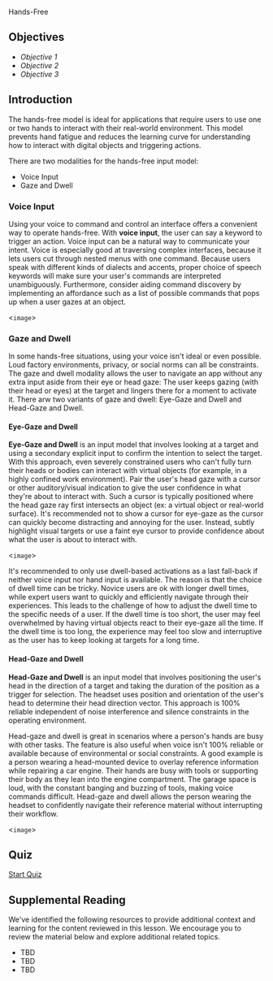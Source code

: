 Hands-Free

## Objectives

- *Objective 1*
- *Objective 2*
- *Objective 3*

## Introduction

The hands-free model is ideal for applications that require users to use one or two hands to interact with their real-world environment. This model prevents hand fatigue and reduces the learning curve for understanding how to interact with digital objects and triggering actions.

There are two modalities for the hands-free input model:

- Voice Input
- Gaze and Dwell

### Voice Input

Using your voice to command and control an interface offers a convenient way to operate hands-free. With **voice input**, the user can say a keyword to trigger an action. Voice input can be a natural way to communicate your intent. Voice is especially good at traversing complex interfaces, because it lets users cut through nested menus with one command. Because users speak with different kinds of dialects and accents, proper choice of speech keywords will make sure your user's commands are interpreted unambiguously. Furthermore, consider aiding command discovery by implementing an affordance such as a list of possible commands that pops up when a user gazes at an object.

<`image`>



### Gaze and Dwell

In some hands-free situations, using your voice isn't ideal or even possible. Loud factory environments, privacy, or social norms can all be constraints. The gaze and dwell modality allows the user to navigate an app without any extra input aside from their eye or head gaze: The user keeps gazing (with their head or eyes) at the target and lingers there for a moment to activate it. There arw two variants of gaze and dwell: Eye-Gaze and Dwell and Head-Gaze and Dwell.

#### Eye-Gaze and Dwell

**Eye-Gaze and Dwell** is an input model that involves looking at a target and using a secondary explicit input to confirm the intention to select the target. With this approach, even severely constrained users who can't fully turn their heads or bodies can interact with virtual objects (for example, in a highly confined work environment). Pair the user's head gaze with a cursor or other auditory/visual indication to give the user confidence in what they're about to interact with. Such a cursor is typically positioned where the head gaze ray first intersects an object (ex: a virtual object or real-world surface). It's recommended not to show a cursor for eye-gaze as the cursor can quickly become distracting and annoying for the user. Instead, subtly highlight visual targets or use a faint eye cursor to provide confidence about what the user is about to interact with.

<`image`>

It's recommended to only use dwell-based activations as a last fall-back if neither voice input nor hand input is available. The reason is that the choice of dwell time can be tricky. Novice users are ok with longer dwell times, while expert users want to quickly and efficiently navigate through their experiences. This leads to the challenge of how to adjust the dwell time to the specific needs of a user. If the dwell time is too short, the user may feel overwhelmed by having virtual objects react to their eye-gaze all the time. If the dwell time is too long, the experience may feel too slow and interruptive as the user has to keep looking at targets for a long time.

#### Head-Gaze and Dwell

**Head-Gaze and Dwell** is an input model that involves positioning the user's head in the direction of a target and taking the duration of the position as a trigger for selection. The headset uses position and orientation of the user's head to determine their head direction vector. This approach is 100% reliable independent of noise interference and silence constraints in the operating environment.

Head-gaze and dwell is great in scenarios where a person's hands are busy with other tasks. The feature is also useful when voice isn't 100% reliable or available because of environmental or social constraints. A good example is a person wearing a head-mounted device to overlay reference information while repairing a car engine. Their hands are busy with tools or supporting their body as they lean into the engine compartment. The garage space is loud, with the constant banging and buzzing of tools, making voice commands difficult. Head-gaze and dwell allows the person wearing the headset to confidently navigate their reference material without interrupting their workflow.

<`image`>

## Quiz

[Start Quiz](LINK)

## Supplemental Reading

We've identified the following resources to provide additional context and learning for the content reviewed in this lesson. We encourage you to review the material below and explore additional related topics.

- TBD
- TBD
- TBD